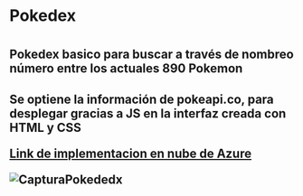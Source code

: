 <h1>Pokedex<h1> 
<h2>Pokedex basico para buscar a través de nombreo número entre los actuales 890 Pokemon<h2>
<p> Se optiene la información de pokeapi.co, para desplegar gracias a JS en la interfaz creada con HTML y CSS<p>
 <a href="https://pokedexgato.azurewebsites.net/">Link de implementacion en nube de Azure</a>
 
![CapturaPokededx](https://user-images.githubusercontent.com/114034743/204390926-636b0c5b-6fbc-4e4e-9006-9d4ec2ac8dfa.png)

